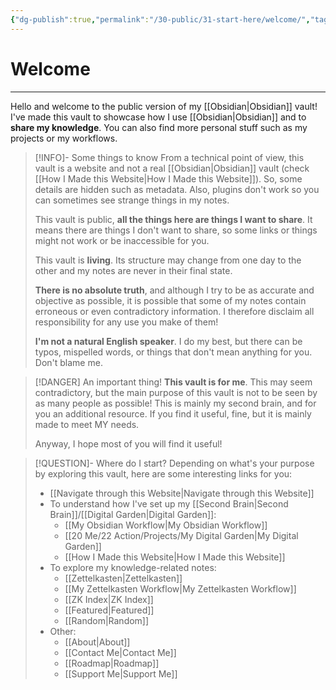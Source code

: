 ```yaml
---
{"dg-publish":true,"permalink":"/30-public/31-start-here/welcome/","tags":["gardenEntry"]}
---
```


# Welcome
---
Hello and welcome to the public version of my [[Obsidian\|Obsidian]] vault! I've made this vault to showcase how I use [[Obsidian\|Obsidian]] and to **share my knowledge**. You can also find more personal stuff such as my projects or my workflows.

> [!INFO]- Some things to know
From a technical point of view, this vault is a website and not a real [[Obsidian\|Obsidian]] vault (check [[How I Made this Website\|How I Made this Website]]). So, some details are hidden such as metadata. Also, plugins don't work so you can sometimes see strange things in my notes.
>
> This vault is public, **all the things here are things I want to share**. It means there are things I don't want to share, so some links or things might not work or be inaccessible for you.
> 
> This vault is **living**. Its structure may change from one day to the other and my notes are never in their final state.
> 
> **There is no absolute truth**, and although I try to be as accurate and objective as possible, it is possible that some of my notes contain erroneous or even contradictory information. I therefore disclaim all responsibility for any use you make of them!
>
> **I'm not a natural English speaker**. I do my best, but there can be typos, mispelled words, or things that don't mean anything for you. Don't blame me.

> [!DANGER] An important thing!
> **This vault is for me**. This may seem contradictory, but the main purpose of this vault is not to be seen by as many people as possible! This is mainly my second brain, and for you an additional resource. If you find it useful, fine, but it is mainly made to meet MY needs.
> 
> Anyway, I hope most of you will find it useful!

> [!QUESTION]- Where do I start?
> Depending on what's your purpose by exploring this vault, here are some interesting links for you:
> - [[Navigate through this Website\|Navigate through this Website]]
> - To understand how I've set up my [[Second Brain\|Second Brain]]/[[Digital Garden\|Digital Garden]]:
> 	- [[My Obsidian Workflow\|My Obsidian Workflow]]
> 	- [[20 Me/22 Action/Projects/My Digital Garden\|My Digital Garden]]
> 	- [[How I Made this Website\|How I Made this Website]]
> - To explore my knowledge-related notes:
> 	- [[Zettelkasten\|Zettelkasten]]
> 	- [[My Zettelkasten Workflow\|My Zettelkasten Workflow]]
> 	- [[ZK Index\|ZK Index]]
> 	- [[Featured\|Featured]]
> 	- [[Random\|Random]]
> - Other:
> 	- [[About\|About]]
> 	- [[Contact Me\|Contact Me]]
> 	- [[Roadmap\|Roadmap]]
> 	- [[Support Me\|Support Me]]